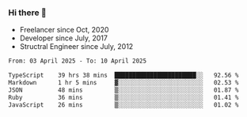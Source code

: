 ### Hi there 👋

- Freelancer since Oct, 2020
- Developer since July, 2017
- Structral Engineer since July, 2012

<!--START_SECTION:waka-->

```txt
From: 03 April 2025 - To: 10 April 2025

TypeScript    39 hrs 38 mins  ███████████████████████░░   92.56 %
Markdown      1 hr 5 mins     ▓░░░░░░░░░░░░░░░░░░░░░░░░   02.53 %
JSON          48 mins         ▒░░░░░░░░░░░░░░░░░░░░░░░░   01.87 %
Ruby          36 mins         ▒░░░░░░░░░░░░░░░░░░░░░░░░   01.41 %
JavaScript    26 mins         ▒░░░░░░░░░░░░░░░░░░░░░░░░   01.02 %
```

<!--END_SECTION:waka-->
